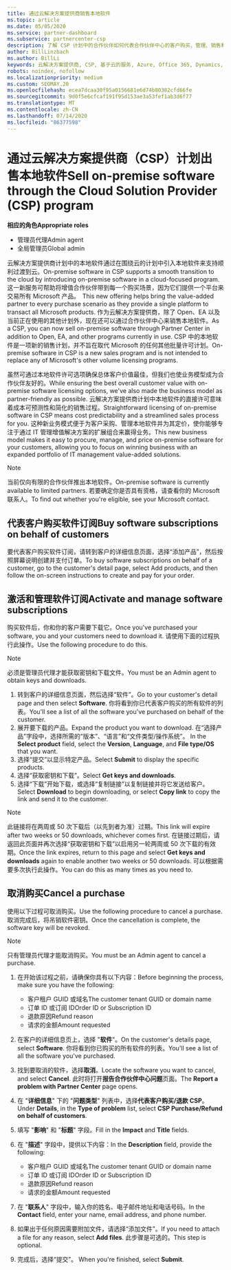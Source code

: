 ```yaml
---
title: 通过云解决方案提供商销售本地软件
ms.topic: article
ms.date: 05/05/2020
ms.service: partner-dashboard
ms.subservice: partnercenter-csp
description: 了解 CSP 计划中的合作伙伴如何代表合作伙伴中心的客户购买、管理、销售和取消本地软件订阅。
author: BillLinzbach
ms.author: BillLi
keywords: 云解决方案提供商, CSP, 基于云的服务, Azure, Office 365, Dynamics, CSP 合作伙伴, 通过云解决方案提供商计划销售, 直接合作伙伴, 直接云解决方案提供商合作伙伴, 间接云解决方案提供商经销商, 直接云解决方案提供商, 间接云解决方案提供商, 直接模式, 间接模式, 间接经销商, 间接提供商, 提供商, 分销商, 云解决方案提供商计划
robots: noindex, nofollow
ms.localizationpriority: medium
ms.custom: SEOMAY.20
ms.openlocfilehash: ecea7dcaa30f95a0156681e6d74b80382cfd66fe
ms.sourcegitcommit: 9d0f5e6cfcaf191f95d153ae3a53fef1ab3d6f77
ms.translationtype: MT
ms.contentlocale: zh-CN
ms.lasthandoff: 07/14/2020
ms.locfileid: "86377598"
---
```

# <a name="sell-on-premise-software-through-the-cloud-solution-provider-csp-program"></a><span data-ttu-id="6b65c-104">通过云解决方案提供商（CSP）计划出售本地软件</span><span class="sxs-lookup"><span data-stu-id="6b65c-104">Sell on-premise software through the Cloud Solution Provider (CSP) program</span></span>

<span data-ttu-id="6b65c-105">**相应的角色**</span><span class="sxs-lookup"><span data-stu-id="6b65c-105">**Appropriate roles**</span></span>

- <span data-ttu-id="6b65c-106">管理员代理</span><span class="sxs-lookup"><span data-stu-id="6b65c-106">Admin agent</span></span>
- <span data-ttu-id="6b65c-107">全局管理员</span><span class="sxs-lookup"><span data-stu-id="6b65c-107">Global admin</span></span>

<span data-ttu-id="6b65c-108">云解决方案提供商计划中的本地软件通过在围绕云的计划中引入本地软件来支持顺利过渡到云。</span><span class="sxs-lookup"><span data-stu-id="6b65c-108">On-premise software in CSP supports a smooth transition to the cloud by introducing on-premise software in a cloud-focused program.</span></span><span data-ttu-id="6b65c-109">  这一新服务可帮助将增值合作伙伴带到每一个购买场景，因为它们提供一个平台来交易所有 Microsoft 产品。</span><span class="sxs-lookup"><span data-stu-id="6b65c-109">  This new offering helps bring the value-added partner to every purchase scenario as they provide a single platform to transact all Microsoft products.</span></span> <span data-ttu-id="6b65c-110">作为云解决方案提供商，除了 Open、EA 以及当前正在使用的其他计划外，现在还可以通过合作伙伴中心来销售本地软件。</span><span class="sxs-lookup"><span data-stu-id="6b65c-110">As a CSP, you can now sell on-premise software through Partner Center in addition to Open, EA, and other programs currently in use.</span></span> <span data-ttu-id="6b65c-111">CSP 中的本地软件是一项新的销售计划，并不旨在取代 Microsoft 的任何其他批量许可计划。</span><span class="sxs-lookup"><span data-stu-id="6b65c-111">On-premise software in CSP is a new sales program and is not intended to replace any of Microsoft's other volume licensing programs.</span></span> 
 
<span data-ttu-id="6b65c-112">虽然可通过本地软件许可选项确保总体客户价值最佳，但我们也使业务模型成为合作伙伴友好的。</span><span class="sxs-lookup"><span data-stu-id="6b65c-112">While ensuring the best overall customer value with on-premise software licensing options, we've also made the business model as partner-friendly as possible.</span></span> <span data-ttu-id="6b65c-113">云解决方案提供商计划中本地软件的直接许可意味着成本可预测性和简化的销售过程。</span><span class="sxs-lookup"><span data-stu-id="6b65c-113">Straightforward licensing of on-premise software in CSP means cost predictability and a streamlined sales process for you.</span></span> <span data-ttu-id="6b65c-114">这种新业务模式便于为客户采购、管理本地软件并为其定价，使你能够专注于通过 IT 管理增值解决方案的扩展组合来赢得业务。</span><span class="sxs-lookup"><span data-stu-id="6b65c-114">This new business model makes it easy to procure, manage, and price on-premise software for your customers, allowing you to focus on winning business with an expanded portfolio of IT management value-added solutions.</span></span> 

>[!NOTE]
><span data-ttu-id="6b65c-115">当前仅向有限的合作伙伴推出本地软件。</span><span class="sxs-lookup"><span data-stu-id="6b65c-115">On-premise software is currently available to limited partners.</span></span> <span data-ttu-id="6b65c-116">若要确定你是否具有资格，请查看你的 Microsoft 联系人。</span><span class="sxs-lookup"><span data-stu-id="6b65c-116">To find out whether you're eligible, see your Microsoft contact.</span></span> 


## <a name="buy-software-subscriptions-on-behalf-of-customers"></a><span data-ttu-id="6b65c-117">代表客户购买软件订阅</span><span class="sxs-lookup"><span data-stu-id="6b65c-117">Buy software subscriptions on behalf of customers</span></span>

<span data-ttu-id="6b65c-118">要代表客户购买软件订阅，请转到客户的详细信息页面，选择“添加产品”，然后按照屏幕说明创建并支付订单。</span><span class="sxs-lookup"><span data-stu-id="6b65c-118">To buy software subscriptions on behalf of a customer, go to the customer's detail page, select Add products, and then follow the on-screen instructions to create and pay for your order.</span></span>

## <a name="activate-and-manage-software-subscriptions"></a><span data-ttu-id="6b65c-119">激活和管理软件订阅</span><span class="sxs-lookup"><span data-stu-id="6b65c-119">Activate and manage software subscriptions</span></span>

<span data-ttu-id="6b65c-120">购买软件后，你和你的客户需要下载它。</span><span class="sxs-lookup"><span data-stu-id="6b65c-120">Once you've purchased your software, you and your customers need to download it.</span></span> <span data-ttu-id="6b65c-121">请使用下面的过程执行此操作。</span><span class="sxs-lookup"><span data-stu-id="6b65c-121">Use the following procedure to do this.</span></span> 

>[!NOTE]
><span data-ttu-id="6b65c-122">必须是管理员代理才能获取密钥和下载文件。</span><span class="sxs-lookup"><span data-stu-id="6b65c-122">You must be an Admin agent to obtain keys and downloads.</span></span> 

1. <span data-ttu-id="6b65c-123">转到客户的详细信息页面，然后选择“软件”。</span><span class="sxs-lookup"><span data-stu-id="6b65c-123">Go to your customer's detail page and then select **Software**.</span></span> <span data-ttu-id="6b65c-124">你将看到你已代表客户购买的所有软件的列表。</span><span class="sxs-lookup"><span data-stu-id="6b65c-124">You'll see a list of all the software you've purchased on behalf of the customer.</span></span> 
2.  <span data-ttu-id="6b65c-125">展开要下载的产品。</span><span class="sxs-lookup"><span data-stu-id="6b65c-125">Expand the product you want to download.</span></span> <span data-ttu-id="6b65c-126">在“选择产品”字段中，选择所需的“版本”、“语言”和“文件类型/操作系统”。   </span><span class="sxs-lookup"><span data-stu-id="6b65c-126">In the **Select product** field, select the **Version**, **Language**, and **File type/OS** that you want.</span></span> 
3.  <span data-ttu-id="6b65c-127">选择“提交”以显示特定产品。</span><span class="sxs-lookup"><span data-stu-id="6b65c-127">Select **Submit** to display the specific products.</span></span> 
4.  <span data-ttu-id="6b65c-128">选择“获取密钥和下载”。</span><span class="sxs-lookup"><span data-stu-id="6b65c-128">Select **Get keys and downloads**.</span></span> 
5.  <span data-ttu-id="6b65c-129">选择“下载”开始下载，或选择“复制链接”以复制链接并将它发送给客户。 </span><span class="sxs-lookup"><span data-stu-id="6b65c-129">Select **Download** to begin downloading, or select **Copy link** to copy the link and send it to the customer.</span></span> 

>[!NOTE]
><span data-ttu-id="6b65c-130">此链接将在两周或 50 次下载后（以先到者为准）过期。</span><span class="sxs-lookup"><span data-stu-id="6b65c-130">This link will expire after two weeks or 50 downloads, whichever comes first.</span></span> <span data-ttu-id="6b65c-131">在链接过期后，请返回此页面并再次选择“获取密钥和下载”以启用另一轮两周或 50 次下载的有效期。</span><span class="sxs-lookup"><span data-stu-id="6b65c-131">Once the link expires, return to this page and select **Get keys and downloads** again to enable another two weeks or 50 downloads.</span></span> <span data-ttu-id="6b65c-132">可以根据需要多次执行此操作。</span><span class="sxs-lookup"><span data-stu-id="6b65c-132">You can do this as many times as you need to.</span></span> 


## <a name="cancel-a-purchase"></a><span data-ttu-id="6b65c-133">取消购买</span><span class="sxs-lookup"><span data-stu-id="6b65c-133">Cancel a purchase</span></span>
<span data-ttu-id="6b65c-134">使用以下过程可取消购买。</span><span class="sxs-lookup"><span data-stu-id="6b65c-134">Use the following procedure to cancel a purchase.</span></span> <span data-ttu-id="6b65c-135">取消完成后，将吊销软件密钥。</span><span class="sxs-lookup"><span data-stu-id="6b65c-135">Once the cancellation is complete, the software key will be revoked.</span></span> 

>[!NOTE]
><span data-ttu-id="6b65c-136">只有管理员代理才能取消购买。</span><span class="sxs-lookup"><span data-stu-id="6b65c-136">You must be an Admin agent to cancel a purchase.</span></span> 

1.  <span data-ttu-id="6b65c-137">在开始该过程之前，请确保你具有以下内容：</span><span class="sxs-lookup"><span data-stu-id="6b65c-137">Before beginning the process, make sure you have the following:</span></span> 
    -   <span data-ttu-id="6b65c-138">客户租户 GUID 或域名</span><span class="sxs-lookup"><span data-stu-id="6b65c-138">The customer tenant GUID or domain name</span></span>
    -   <span data-ttu-id="6b65c-139">订单 ID 或订阅 ID</span><span class="sxs-lookup"><span data-stu-id="6b65c-139">Order ID or Subscription ID</span></span>
    -   <span data-ttu-id="6b65c-140">退款原因</span><span class="sxs-lookup"><span data-stu-id="6b65c-140">Refund reason</span></span>
    -   <span data-ttu-id="6b65c-141">请求的金额</span><span class="sxs-lookup"><span data-stu-id="6b65c-141">Amount requested</span></span>

2.  <span data-ttu-id="6b65c-142">在客户的详细信息页上，选择 "**软件**"。</span><span class="sxs-lookup"><span data-stu-id="6b65c-142">On the customer's details page, select **Software**.</span></span> <span data-ttu-id="6b65c-143">你将看到你已购买的所有软件的列表。</span><span class="sxs-lookup"><span data-stu-id="6b65c-143">You'll see a list of all the software you've purchased.</span></span> 

3.  <span data-ttu-id="6b65c-144">找到要取消的软件，选择**取消**。</span><span class="sxs-lookup"><span data-stu-id="6b65c-144">Locate the software you want to cancel, and select **Cancel**.</span></span> <span data-ttu-id="6b65c-145">此时将打开**报告合作伙伴中心问题**页面。</span><span class="sxs-lookup"><span data-stu-id="6b65c-145">The **Report a problem with Partner Center** page opens.</span></span> 

4.  <span data-ttu-id="6b65c-146">在 "**详细信息**" 下的 "**问题类型**" 列表中，选择**代表客户购买/退款 CSP**。</span><span class="sxs-lookup"><span data-stu-id="6b65c-146">Under **Details**, in the **Type of problem** list, select **CSP Purchase/Refund on behalf of customers**.</span></span>

5.  <span data-ttu-id="6b65c-147">填写 "**影响**" 和 "**标题**" 字段。</span><span class="sxs-lookup"><span data-stu-id="6b65c-147">Fill in the **Impact** and **Title** fields.</span></span> 

6.  <span data-ttu-id="6b65c-148">在 "**描述**" 字段中，提供以下内容：</span><span class="sxs-lookup"><span data-stu-id="6b65c-148">In the **Description** field, provide the following:</span></span> 
    -   <span data-ttu-id="6b65c-149">客户租户 GUID 或域名</span><span class="sxs-lookup"><span data-stu-id="6b65c-149">The customer tenant GUID or domain name</span></span>
    -   <span data-ttu-id="6b65c-150">订单 ID 或订阅 ID</span><span class="sxs-lookup"><span data-stu-id="6b65c-150">Order ID or Subscription ID</span></span>
    -   <span data-ttu-id="6b65c-151">退款原因</span><span class="sxs-lookup"><span data-stu-id="6b65c-151">Refund reason</span></span>
    -   <span data-ttu-id="6b65c-152">请求的金额</span><span class="sxs-lookup"><span data-stu-id="6b65c-152">Amount requested</span></span>

7.  <span data-ttu-id="6b65c-153">在 "**联系人**" 字段中，输入你的姓名、电子邮件地址和电话号码。</span><span class="sxs-lookup"><span data-stu-id="6b65c-153">In the **Contact** field, enter your name, email address, and phone number.</span></span> 

8.  <span data-ttu-id="6b65c-154">如果出于任何原因需要附加文件，请选择“添加文件”。</span><span class="sxs-lookup"><span data-stu-id="6b65c-154">If you need to attach a file for any reason, select **Add files**.</span></span> <span data-ttu-id="6b65c-155">此步骤是可选的。</span><span class="sxs-lookup"><span data-stu-id="6b65c-155">This step is optional.</span></span> 

9.  <span data-ttu-id="6b65c-156">完成后，选择“提交”。 </span><span class="sxs-lookup"><span data-stu-id="6b65c-156">When you're finished, select **Submit**.</span></span>